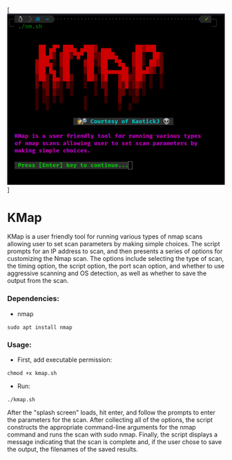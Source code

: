 [![KMap](kmap.png)]
# KMap
KMap is a user friendly tool for running various types of nmap scans allowing user to set scan parameters by making simple choices.
The script prompts for an IP address to scan, and then presents a series of options for customizing the Nmap scan. The options include selecting the type of scan, the timing option, the script option, the port scan option, and whether to use aggressive scanning and OS detection, as well as whether to save the output from the scan. 
### Dependencies:
* nmap
```
sudo apt install nmap
```
### Usage:
* First, add executable permission:
 ```
 chmod +x kmap.sh
 ```
 * Run:
 ```
 ./kmap.sh
 ```
After the "splash screen" loads, hit enter, and follow the prompts to enter the parameters for the scan.
After collecting all of the options, the script constructs the appropriate command-line arguments for the nmap command and runs the scan with sudo nmap. Finally, the script displays a message indicating that the scan is complete and, if the user chose to save the output, the filenames of the saved results.